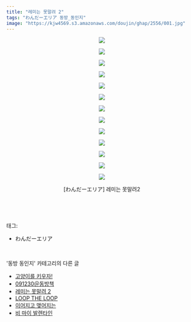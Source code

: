 ```yaml
---
title: "레미는 못말려 2"
tags: "わんだーエリア 동방_동인지"
image: "https://kjw4569.s3.amazonaws.com/doujin/ghap/2556/001.jpg"
---
```

<div class="article">
<p style="text-align: center; clear: none; float: none;"><img src="{{ site.imgserver3 }}/ghap/2556/001.jpg"/></p>
<p style="text-align: center; clear: none; float: none;"><img src="{{ site.imgserver3 }}/ghap/2556/002.jpg"/></p>
<p style="text-align: center; clear: none; float: none;"><img src="{{ site.imgserver3 }}/ghap/2556/003.jpg"/></p>
<p style="text-align: center; clear: none; float: none;"><img src="{{ site.imgserver3 }}/ghap/2556/004.jpg"/></p>
<p style="text-align: center; clear: none; float: none;"><img src="{{ site.imgserver3 }}/ghap/2556/005.jpg"/></p>
<p style="text-align: center; clear: none; float: none;"><img src="{{ site.imgserver3 }}/ghap/2556/006.jpg"/></p>
<p style="text-align: center; clear: none; float: none;"><img src="{{ site.imgserver3 }}/ghap/2556/007.jpg"/></p>
<p style="text-align: center; clear: none; float: none;"><img src="{{ site.imgserver3 }}/ghap/2556/008.jpg"/></p>
<p style="text-align: center; clear: none; float: none;"><img src="{{ site.imgserver3 }}/ghap/2556/009.jpg"/></p>
<p style="text-align: center; clear: none; float: none;"><img src="{{ site.imgserver3 }}/ghap/2556/010.jpg"/></p>
<p style="text-align: center; clear: none; float: none;"><img src="{{ site.imgserver3 }}/ghap/2556/011.jpg"/></p>
<p style="text-align: center; clear: none; float: none;"><img src="{{ site.imgserver3 }}/ghap/2556/012.jpg"/></p>
<p style="text-align: center; clear: none; float: none;"><img src="{{ site.imgserver3 }}/ghap/2556/013.jpg"/></p>
<p style="text-align: center; clear: none; float: none;">[わんだーエリア] 레미는 못말려2</p>
<p><br/></p>
</div><br/>
<div class="tagTrail">
<p>태그: </p>
<ul>
<li>わんだーエリア</li>
</ul>
</div><br/>
<div class="another">
<p>'동방 동인지' 카테고리의 다른 글</p>
<ul>
<li><a href="/ghap_2558">고양이를 키우자!</a></li>
<li><a href="/ghap_2557">091230＠동방책</a></li>
<li><a href="/ghap_2556">레미는 못말려 2</a></li>
<li><a href="/ghap_2555">LOOP THE LOOP</a></li>
<li><a href="/ghap_2554">이어지고 맺어지는</a></li>
<li><a href="/ghap_2553">비 마이 발렌타인</a></li>
</ul>
</div><br/>
<div class="cb_module cb_fluid">
<div class="cb_wrt cb_profile">
</div><!-- commentList close -->
</div><br/>
